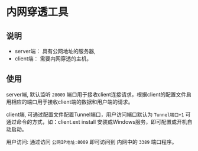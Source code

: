 # 内网穿透工具

## 说明
- server端： 具有公网地址的服务器,
- client端： 需要内网穿透的主机，
## 使用

server端, 默认监听 `28009` 端口用于接收client连接请求，根据client的配置文件启用相应的端口用于接收client端的数据和用户端的请求。

client端, 可通过配置文件配置Tunnel端口，用户访问端口默认为 `Tunnel端口+1` 可通过命令的方式，如：client.ext install 安装成Windows服务，即可配置成开机自动启动。


用户访问: 通过访问 `公网IP地址:8009` 即可访问到 内网中的 `3389` 端口程序。
